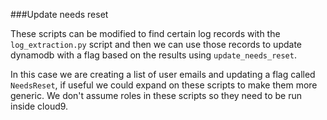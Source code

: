 ###Update needs reset

These scripts can be modified to find certain log records with the `log_extraction.py` script 
and then we can use those records to update dynamodb with a flag based on the results using `update_needs_reset`.

In this case we are creating a list of user emails and updating a flag called `NeedsReset`, if useful we 
could expand on these scripts to make them more generic. We don't assume roles in these scripts so they need to be 
run inside cloud9.